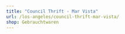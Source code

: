 ```yaml
---
title: "Council Thrift - Mar Vista"
url: /los-angeles/council-thrift-mar-vista/
shop: Gebrauchtwaren
---
```


